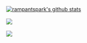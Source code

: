 <a href="https://github.com/rampantspark/github-readme-stats">
  <img align="center" src="https://github-readme-stats-rampant.vercel.app/api?username=rampantspark&show_icons=true&include_all_commits=true&bg_color=462570&text_color=D5629B&title_color=D5629B&icon_colo=D5629Br&hide_border=true&card_width=400px" alt="rampantspark's github stats"/>
</a>

<br/>
<br/>

<a href="https://github.com/rampantspark/github-readme-stats">
  <img align="center" src="https://github-readme-stats-rampant.vercel.app/api/pin/?username=rampantspark&repo=rampant-dots&hide_border=true&bg_color=462570&text_color=D5629B&title_color=D5629B&icon_color=D5629B&card_width=400px" />
</a>

<br/>
<br/>

<a href="https://github.com/rampantspark/github-readme-stats">
  <img align="center" src="https://github-readme-stats-rampant.vercel.app/api/top-langs/?username=rampantspark&layout=pie&hide_border=true&langs_count=10&hide=css,html,asp.net&bg_color=462570&text_color=D5629B&title_color=D5629B&icon_color=D5629B&card_width=400px" />
</a>
